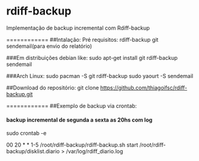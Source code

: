 rdiff-backup
============
Implementação de backup incremental com Rdiff-backup

============
##Intalação:
Pré requisitos:
rdiff-backup git sendemail(para envio do relatório)

###Em distribuições debian like:
sudo apt-get install git rdiff-backup sendemail

###Arch Linux:
sudo pacman -S git rdiff-backup
sudo yaourt -S sendemail

##Download do repositório:
git clone https://github.com/thiagoifsc/rdiff-backup.git

============
##Exemplo de backup via crontab:

#### backup incremental de segunda a sexta as 20hs com log
sudo crontab -e

00 20 *  *  1-5 	/root/rdiff-backup/rdiff-backup.sh start /root/rdiff-backup/disklist.diario > /var/log/rdiff_diario.log
